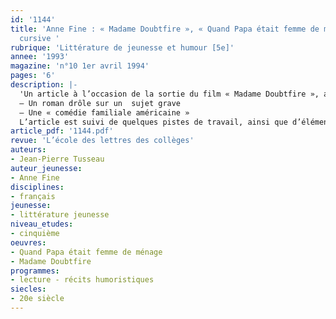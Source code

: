 ```yaml
---
id: '1144'
title: 'Anne Fine : « Madame Doubtfire », « Quand Papa était femme de ménage ». Lecture
  cursive '
rubrique: 'Littérature de jeunesse et humour [5e]'
annee: '1993'
magazine: 'n°10 1er avril 1994'
pages: '6'
description: |-
  'Un article à l’occasion de la sortie du film « Madame Doubtfire », adapté d’un livre d’Anne Fine : « Quand Papa était femme de ménage »…
  – Un roman drôle sur un  sujet grave
  – Une « comédie familiale américaine »
  L’article est suivi de quelques pistes de travail, ainsi que d’éléments de réponses. Plus une bibliographie : quelques livres légers sur le thème du divorce ou de la famille monoparentale.'
article_pdf: '1144.pdf'
revue: 'L’école des lettres des collèges'
auteurs:
- Jean-Pierre Tusseau
auteur_jeunesse:
- Anne Fine
disciplines:
- français
jeunesse:
- littérature jeunesse
niveau_etudes:
- cinquième
oeuvres:
- Quand Papa était femme de ménage
- Madame Doubtfire
programmes:
- lecture - récits humoristiques
siecles:
- 20e siècle
---
```


